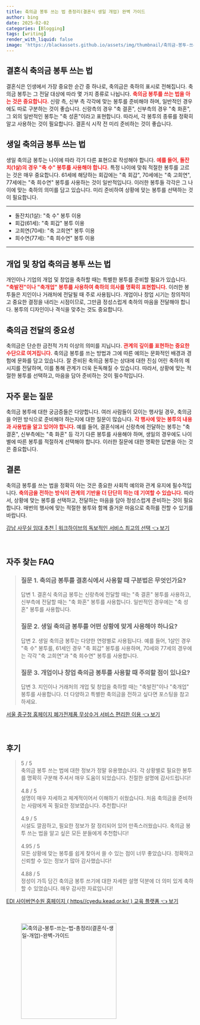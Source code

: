 ```yaml
---
title: 축의금 봉투 쓰는 법 총정리(결혼식 생일 개업) 완벽 가이드
author: bing
date: 2025-02-02
categories: [Blogging]
tags: [writing]
render_with_liquid: false
image: 'https://blackassets.github.io/assets/img/thumbnail/축의금-봉투-쓰는-법-총정리(결혼식-생일-개업)-완벽-가이드.webp'
---
```



<h2 id='결혼식_축의금_봉투_쓰기'>결혼식 축의금 봉투 쓰는 법</h2>

<p>결혼식은 인생에서 가장 중요한 순간 중 하나로, 축의금은 축하의 표시로 전해집니다. 축의금 봉투는 그 전달 대상에 따라 몇 가지 종류로 나뉩니다. <b><span style="color: #ee2323;">축의금 봉투를 쓰는 법을 아는 것은 중요합니다.</span></b> 신랑 측, 신부 측 각각에 맞는 봉투를 준비해야 하며, 일반적인 경우에도 따로 구분하는 것이 좋습니다. 신랑측의 경우 "축 결혼", 신부측의 경우 "축 화혼", 그 외의 일반적인 봉투는 "축 성혼"이라고 표현합니다. 따라서, 각 봉투의 종류를 정확히 알고 사용하는 것이 필요합니다. 결혼식 시작 전 미리 준비하는 것이 좋습니다.</p>

<h2 id='생일_축의금_봉투_쓰기'>생일 축의금 봉투 쓰는 법</h2>

<p>생일 축의금 봉투는 나이에 따라 각기 다른 표현으로 작성해야 합니다. <b><span style="color: #ee2323;">예를 들어, 돌잔치(1살)의 경우 "축 수" 봉투를 사용해야 합니다.</span></b> 특정 나이에 맞춰 적절한 봉투를 고르는 것은 매우 중요합니다. 61세에 해당하는 회갑에는 "축 회갑", 70세에는 "축 고희연", 77세에는 "축 희수연" 봉투를 사용하는 것이 일반적입니다. 이러한 봉투들 각각은 그 나이에 맞는 축하의 의미를 담고 있습니다. 미리 준비하여 상황에 맞는 봉투를 선택하는 것이 필요합니다.</p>

<hr />

<ul>
    <li>돌잔치(1살): "축 수" 봉투 이용</li>
    <li>회갑(61세): "축 회갑" 봉투 이용</li>
    <li>고희연(70세): "축 고희연" 봉투 이용</li>
    <li>희수연(77세): "축 희수연" 봉투 이용</li>
</ul>

<hr />

<h2 id='개업_창업_축의금_봉투_쓰기'>개업 및 창업 축의금 봉투 쓰는 법</h2>

<p>개인이나 기업의 개업 및 창업을 축하할 때는 특별한 봉투를 준비할 필요가 있습니다. <b><span style="color: #ee2323;">"축발전"이나 "축개업" 봉투를 사용하여 축하의 의사를 명확히 표현합니다.</span></b> 이러한 봉투들은 지인이나 거래처에 전달될 때 주로 사용됩니다. 개업이나 창업 시기는 창의적이고 중요한 결정을 내리는 시점이므로, 그만큼 정성스럽게 축하의 마음을 전달해야 합니다. 봉투의 디자인이나 격식을 맞추는 것도 중요합니다.</p>

<h2 id='축의금_전달의_중요성'>축의금 전달의 중요성</h2>

<p>축의금은 단순한 금전적 가치 이상의 의미를 지닙니다. <b><span style="color: #ee2323;">관계의 깊이를 표현하는 중요한 수단으로 여겨집니다.</span></b> 축의금 봉투를 쓰는 방법과 그에 따른 예의는 문화적인 배경과 경험에 문화를 담고 있습니다. 잘 준비된 축의금 봉투는 상대에 대한 진심 어린 축하의 메시지를 전달하며, 이를 통해 관계가 더욱 돈독해질 수 있습니다. 따라서, 상황에 맞는 적절한 봉투를 선택하고, 마음을 담아 준비하는 것이 필수적입니다.</p>

<h2 id='자주_묻는_질문'>자주 묻는 질문</h2>

<p>축의금 봉투에 대한 궁금증들은 다양합니다. 여러 사람들이 모이는 행사일 경우, 축의금을 어떤 방식으로 준비해야 하는지에 대한 질문이 많습니다. <b><span style="color: #ee2323;">각 행사에 맞는 봉투의 내용과 사용법을 알고 있어야 합니다.</span></b> 예를 들어, 결혼식에서 신랑측에 전달하는 봉투는 "축 결혼", 신부측에는 "축 화혼" 등 각기 다른 봉투를 사용해야 하며, 생일의 경우에도 나이별에 따른 봉투를 적절하게 선택해야 합니다. 이러한 질문에 대한 명확한 답변을 아는 것은 중요합니다.</p>

<h2 id='결론'>결론</h2>

<p>축의금 봉투를 쓰는 법을 정확히 아는 것은 중요한 사회적 예의와 관계 유지에 필수적입니다. <b><span style="color: #ee2323;">축의금을 전하는 방식이 관계의 기반을 더 단단히 하는 데 기여할 수 있습니다.</span></b> 따라서, 상황에 맞는 봉투를 선택하고, 전달하는 마음을 담아 정성스럽게 준비하는 것이 필요합니다. 매번의 행사에 맞는 적절한 봉투와 함께 즐거운 마음으로 축하를 전할 수 있기를 바랍니다.</p>


<p><a class="click-button" title="강남 사무실 임대 추천 | 워크하이브의 독보적인 서비스 최고의 선택" href="https://blackassets.github.io/posts/%EA%B0%95%EB%82%A8-%EC%82%AC%EB%AC%B4%EC%8B%A4-%EC%9E%84%EB%8C%80-%EC%B6%94%EC%B2%9C-%EC%9B%8C%ED%81%AC%ED%95%98%EC%9D%B4%EB%B8%8C%EC%9D%98-%EB%8F%85%EB%B3%B4%EC%A0%81%EC%9D%B8-%EC%84%9C%EB%B9%84%EC%8A%A4-%EC%B5%9C%EA%B3%A0%EC%9D%98-%EC%84%A0%ED%83%9D/" rel="dofollow">강남 사무실 임대 추천 | 워크하이브의 독보적인 서비스 최고의 선택 👈 보기</a></p><br>
<h2 id='자주_찾는_FAQ'>자주 찾는 FAQ</h2>
<div itemscope="" itemtype="https://schema.org/FAQPage"> 
<blockquote> 
<div itemscope="" itemprop="mainEntity" itemtype="https://schema.org/Question"> 
<h3 itemprop="name">질문 1. 축의금 봉투를 결혼식에서 사용할 때 구분법은 무엇인가요?</h3> 
<div itemscope="" itemprop="acceptedAnswer" itemtype="https://schema.org/Answer"> 
<span itemprop="text"> 
<p>답변 1. 결혼식 축의금 봉투는 신랑측에 전달할 때는 "축 결혼" 봉투를 사용하고, 신부측에 전달할 때는 "축 화혼" 봉투를 사용합니다. 일반적인 경우에는 "축 성혼" 봉투를 사용합니다.</p> 
</span> 
</div> 
</div> 

<div itemscope="" itemprop="mainEntity" itemtype="https://schema.org/Question"> 
<h3 itemprop="name">질문 2. 생일 축의금 봉투를 어떤 상황에 맞게 사용해야 하나요?</h3> 
<div itemscope="" itemprop="acceptedAnswer" itemtype="https://schema.org/Answer"> 
<span itemprop="text"> 
<p>답변 2. 생일 축의금 봉투는 다양한 연령별로 사용됩니다. 예를 들어, 1살인 경우 "축 수" 봉투를, 61세인 경우 "축 회갑" 봉투를 사용하며, 70세와 77세의 경우에는 각각 "축 고희연"과 "축 희수연" 봉투를 사용합니다.</p> 
</span> 
</div> 
</div> 

<div itemscope="" itemprop="mainEntity" itemtype="https://schema.org/Question"> 
<h3 itemprop="name">질문 3. 개업이나 창업 축의금 봉투를 사용할 때 주의할 점이 있나요?</h3> 
<div itemscope="" itemprop="acceptedAnswer" itemtype="https://schema.org/Answer"> 
<span itemprop="text"> 
<p>답변 3. 지인이나 거래처의 개업 및 창업을 축하할 때는 "축발전"이나 "축개업" 봉투를 사용합니다. 더 다양하고 특별한 축의금을 전하고 싶다면 포스팅을 참고하세요.</p> 
</span> 
</div> 
</div> 

</blockquote> 
</div>
<p><a class="click-button" title="서울 중구청 홈페이지 폐가전제품 무상수거 서비스 편리한 이용" href="https://blackassets.github.io/posts/%EC%84%9C%EC%9A%B8-%EC%A4%91%EA%B5%AC%EC%B2%AD-%ED%99%88%ED%8E%98%EC%9D%B4%EC%A7%80-%ED%8F%90%EA%B0%80%EC%A0%84%EC%A0%9C%ED%92%88-%EB%AC%B4%EC%83%81%EC%88%98%EA%B1%B0-%EC%84%9C%EB%B9%84%EC%8A%A4-%ED%8E%B8%EB%A6%AC%ED%95%9C-%EC%9D%B4%EC%9A%A9/" rel="dofollow">서울 중구청 홈페이지 폐가전제품 무상수거 서비스 편리한 이용 👈 보기</a></p><br>
<h2 id='후기'>후기</h2>
<div itemscope itemtype="https://schema.org/Product">
  <blockquote>
  <div itemprop="review" itemscope itemtype="https://schema.org/Review">
      <div itemprop="reviewRating" itemscope itemtype="https://schema.org/Rating"> <span itemprop="ratingValue">5</span> / <span itemprop="bestRating">5</span> </div>
      <span itemprop="reviewBody">축의금 봉투 쓰는 법에 대한 정보가 정말 유용했습니다. 각 상황별로 필요한 봉투를 명확히 구분해 주셔서 매우 도움이 되었습니다. 친절한 설명에 감사드립니다!</span>
  </div>
  <br>
  <div itemprop="review" itemscope itemtype="https://schema.org/Review">
      <div itemprop="reviewRating" itemscope itemtype="https://schema.org/Rating"> <span itemprop="ratingValue">4.8</span> / <span itemprop="bestRating">5</span> </div>
      <span itemprop="reviewBody">설명이 매우 자세하고 체계적이어서 이해하기 쉬웠습니다. 처음 축의금을 준비하는 사람에게 꼭 필요한 정보였습니다. 추천합니다!</span>
  </div>
  <br>
  <div itemprop="review" itemscope itemtype="https://schema.org/Review">
      <div itemprop="reviewRating" itemscope itemtype="https://schema.org/Rating"> <span itemprop="ratingValue">4.9</span> / <span itemprop="bestRating">5</span> </div>
      <span itemprop="reviewBody">시설도 깔끔하고, 필요한 정보가 잘 정리되어 있어 만족스러웠습니다. 축의금 봉투 쓰는 법을 알고 싶은 모든 분들에게 추천합니다!</span>
  </div>
  <br>
  <div itemprop="review" itemscope itemtype="https://schema.org/Review">
      <div itemprop="reviewRating" itemscope itemtype="https://schema.org/Rating"> <span itemprop="ratingValue">4.95</span> / <span itemprop="bestRating">5</span> </div>
      <span itemprop="reviewBody">모든 상황에 맞는 봉투를 쉽게 찾아서 쓸 수 있는 점이 너무 좋았습니다. 정확하고 신뢰할 수 있는 정보가 많아 감사했습니다!</span>
  </div>
  <br>
  <div itemprop="review" itemscope itemtype="https://schema.org/Review">
      <div itemprop="reviewRating" itemscope itemtype="https://schema.org/Rating"> <span itemprop="ratingValue">4.88</span> / <span itemprop="bestRating">5</span> </div>
      <span itemprop="reviewBody">정성이 가득 담긴 축의금 봉투 쓰기에 대한 자세한 설명 덕분에 더 의미 있게 축하할 수 있었습니다. 매우 감사한 자료입니다!</span>
  </div>
  </blockquote>
</div>
<p><a class="click-button" title="EDI 사이버연수원 홈페이지 ( https//cyedu.kead.or.kr/ ) 교육 플랫폼" href="https://blackassets.github.io/posts/EDI-%EC%82%AC%EC%9D%B4%EB%B2%84%EC%97%B0%EC%88%98%EC%9B%90-%ED%99%88%ED%8E%98%EC%9D%B4%EC%A7%80-(-httpscyedu.kead.or.kr-)-%EA%B5%90%EC%9C%A1-%ED%94%8C%EB%9E%AB%ED%8F%BC/" rel="dofollow">EDI 사이버연수원 홈페이지 ( https//cyedu.kead.or.kr/ ) 교육 플랫폼 👈 보기</a></p><br>
<figure class="image"><img src="https://blackassets.github.io/assets/img/thumbnail/축의금-봉투-쓰는-법-총정리(결혼식-생일-개업)-완벽-가이드.webp" alt="축의금-봉투-쓰는-법-총정리(결혼식-생일-개업)-완벽-가이드" width="256" height="256"></figure>